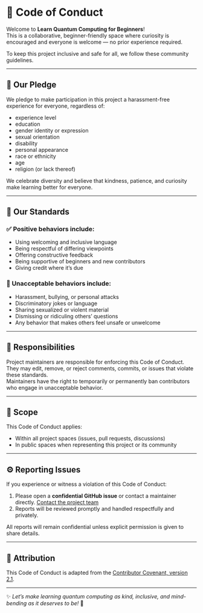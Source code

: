 # 🌈 Code of Conduct

Welcome to **Learn Quantum Computing for Beginners**!  
This is a collaborative, beginner-friendly space where curiosity is encouraged and everyone is welcome — no prior experience required.  

To keep this project inclusive and safe for all, we follow these community guidelines.

---

## 💬 Our Pledge

We pledge to make participation in this project a harassment-free experience for everyone, regardless of:

- experience level  
- education  
- gender identity or expression  
- sexual orientation  
- disability  
- personal appearance  
- race or ethnicity  
- age  
- religion (or lack thereof)

We celebrate diversity and believe that kindness, patience, and curiosity make learning better for everyone.

---

## 🤝 Our Standards

### ✅ Positive behaviors include:
- Using welcoming and inclusive language  
- Being respectful of differing viewpoints  
- Offering constructive feedback  
- Being supportive of beginners and new contributors  
- Giving credit where it’s due  

### 🚫 Unacceptable behaviors include:
- Harassment, bullying, or personal attacks  
- Discriminatory jokes or language  
- Sharing sexualized or violent material  
- Dismissing or ridiculing others’ questions  
- Any behavior that makes others feel unsafe or unwelcome  

---

## 🚦 Responsibilities

Project maintainers are responsible for enforcing this Code of Conduct.  
They may edit, remove, or reject comments, commits, or issues that violate these standards.  
Maintainers have the right to temporarily or permanently ban contributors who engage in unacceptable behavior.

---

## 🧭 Scope

This Code of Conduct applies:
- Within all project spaces (issues, pull requests, discussions)  
- In public spaces when representing this project or its community  

---

## ⚙️ Reporting Issues

If you experience or witness a violation of this Code of Conduct:
1. Please open a **confidential GitHub issue** or contact a maintainer directly. [Contact the project team](caitlin.malloch@gmail.com)  
2. Reports will be reviewed promptly and handled respectfully and privately.  

All reports will remain confidential unless explicit permission is given to share details.

---

## 🧡 Attribution

This Code of Conduct is adapted from the [Contributor Covenant, version 2.1](https://www.contributor-covenant.org/version/2/1/code_of_conduct.html).  

---

✨ *Let’s make learning quantum computing as kind, inclusive, and mind-bending as it deserves to be!* 🚀
